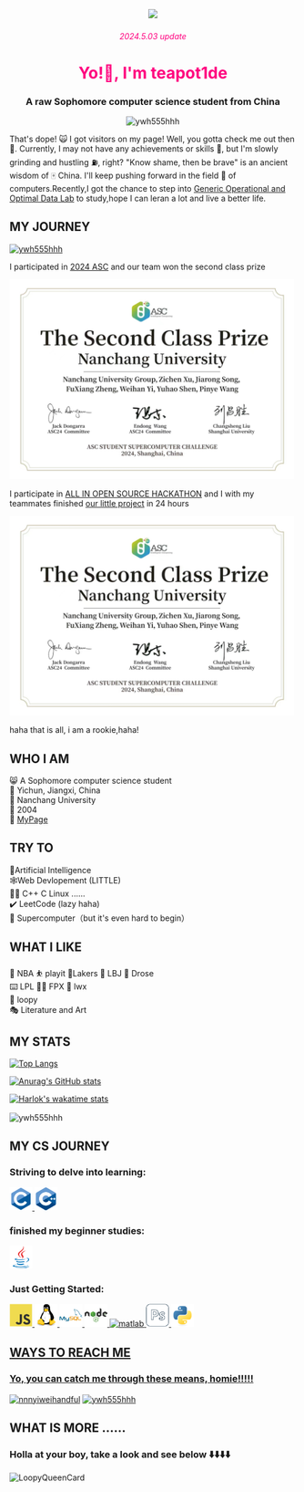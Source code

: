 <p align="center"><img src="https://i.imgur.com/A6bWGFl.gif"/></p>
<h6 align="center" style="color: #FF007F;">2024.5.03 update</h6>
<h1 align="center" style="color: #FF007F;">Yo!🤜, I'm teapot1de</h1>
<h3 align="center">A raw Sophomore computer science student from China</h3>
<p align="center">
    <img src="https://komarev.com/ghpvc/?username=ywh555hhh&label=Profile%20views&color=0e75b6&style=flat" alt="ywh555hhh" />
</p>

That's dope! 🙀 I got visitors on my page! Well, you gotta check me out then 👀. Currently, I may not have any achievements or skills 🤫, but I'm slowly grinding and hustling ⛽️, right? "Know shame, then be brave" is an ancient wisdom of 🀄️ China. I'll keep pushing forward in the field 📁 of computers.Recently,I got the chance to step into [Generic Operational and Optimal Data Lab](https://good.ncu.edu.cn/) to study,hope I can leran a lot and live a better life.

## MY JOURNEY
<p align="left">
    <a href="https://github.com/ryo-ma/github-profile-trophy">
        <img src="https://github-profile-trophy.vercel.app/?username=ywh555hhh&theme=oldie&row=2&column=3" alt="ywh555hhh" />
    </a>
    
</p>

I participated in [2024 ASC](http://www.asc-events.org/StudentChallenge/index.html) and our team won the second class prize


<img src="homepage_media/asc24-ncu.jpg" alt="asc24-ncu" width="500">


I participate in [ALL IN OPEN SOURCE HACKATHON](https://events.mlh.io/events/11167-all-in-open-source-hackathon) and I with my teammates finished [our little project](https://devpost.com/software/food-donation-webapp) in 24 hours


<img src="homepage_media/asc24-ncu.jpg" alt="asc24-ncu" width="500">

haha that is all, i am a rookie,haha!

## WHO I AM  
😸 A Sophomore computer science student  
📍 Yichun, Jiangxi, China  
🏫 Nanchang University  
🎂 2004   
💟 [MyPage](https://good.ncu.edu.cn/~YiWH/)


## TRY TO  
🦿Artificial Intelligence   
🕸️Web Devlopement (LITTLE)  
👨‍💻 C++  C  Linux  ......  
✔️ LeetCode (lazy haha)    
🧮 Supercomputer（but it's even hard to begin）  

## WHAT I LIKE  
🏀 NBA ⛹ playit 💜Lakers 👑 LBJ 🌹 Drose  
⌨️ LPL 🐦‍🔥 FPX 🐶 lwx  
🦫 loopy  
🎭 Literature and Art  

## MY STATS
[![Top Langs](https://github-readme-stats.vercel.app/api/top-langs/?username=ywh555hhh&theme=rose)](https://github.com/anuraghazra/github-readme-stats)    

[![Anurag's GitHub stats](https://github-readme-stats.vercel.app/api?username=ywh555hhh&count_private=true&show_icons=true&theme=rose)](https://github.com/ywh555hhh/github-readme-stats)

[![Harlok's wakatime stats](https://github-readme-stats.vercel.app/api/wakatime?username=teapot1de&theme=rose)](https://github.com/anuraghazra/github-readme-stats)

<p><img align="center" src="https://github-readme-streak-stats.herokuapp.com/?user=ywh555hhh&theme=rose" alt="ywh555hhh" /></p>

## MY CS JOURNEY
<!-- 会的东西以及 正在学习的 东西-->


<h3 align="left">Striving to delve into learning:</h3>
<p align="left"> 
    <a href="https://www.cprogramming.com/" target="_blank" rel="noreferrer"> 
        <img src="https://raw.githubusercontent.com/devicons/devicon/master/icons/c/c-original.svg" alt="c" width="40" height="40"/> 
    </a> 
    <a href="https://www.w3schools.com/cpp/" target="_blank" rel="noreferrer"> 
        <img src="https://raw.githubusercontent.com/devicons/devicon/master/icons/cplusplus/cplusplus-original.svg" alt="cplusplus" width="40" height="40"/> 
    </a> 
</p>

<h3 align="left">finished my beginner studies:</h3>
<p align="left"> 
    <a href="https://www.cprogramming.com/" target="_blank" rel="noreferrer"> 
        <img src="https://raw.githubusercontent.com/devicons/devicon/master/icons/java/java-original.svg" alt="java" width="40" height="40"/> 
    </a> 
    <a href="https://www.linux.org/" target="_blank" rel="noreferrer"> 
    </a> 
</p>

<h3 align="left">Just Getting Started:</h3>
<p align="left"> 
    <a href="https://developer.mozilla.org/en-US/docs/Web/JavaScript" target="_blank" rel="noreferrer"> 
        <img src="https://raw.githubusercontent.com/devicons/devicon/master/icons/javascript/javascript-original.svg" alt="javascript" width="40" height="40"/> 
    </a> 
    <a href="https://www.cprogramming.com/" target="_blank" rel="noreferrer"> 
        <img src="https://raw.githubusercontent.com/devicons/devicon/master/icons/linux/linux-original.svg" alt="linux" width="40" height="40"/> 
    </a>
    <a href="https://www.mysql.com/" target="_blank" rel="noreferrer">
        <img src="https://raw.githubusercontent.com/devicons/devicon/master/icons/mysql/mysql-original-wordmark.svg" alt="mysql" width="40" height="40"/>
    </a>
    <a href="https://nodejs.org" target="_blank" rel="noreferrer">
        <img src="https://raw.githubusercontent.com/devicons/devicon/master/icons/nodejs/nodejs-original-wordmark.svg" alt="nodejs" width="40" height="40"/>
    </a>
    <a href="https://www.mathworks.com/" target="_blank" rel="noreferrer"> 
        <img src="https://upload.wikimedia.org/wikipedia/commons/2/21/Matlab_Logo.png" alt="matlab" width="40" height="40"/> 
    </a> 
    <a href="https://www.photoshop.com/en" target="_blank" rel="noreferrer"> 
        <img src="https://raw.githubusercontent.com/devicons/devicon/master/icons/photoshop/photoshop-line.svg" alt="photoshop" width="40" height="40"/> 
    </a> 
    <a href="https://www.python.org" target="_blank" rel="noreferrer"> 
        <img src="https://raw.githubusercontent.com/devicons/devicon/master/icons/python/python-original.svg" alt="python" width="40" height="40"/> 
     
## WAYS TO REACH ME
<!-- 联系方式 -->
<h3 align="left">Yo, you can catch me through these means, homie!!!!!</h3>
<p align="left">
<a href="https://twitter.com/nnnyiweihandful" target="_blank"><img align="center" src="https://raw.githubusercontent.com/rahuldkjain/github-profile-readme-generator/master/src/images/icons/Social/twitter.svg" alt="nnnyiweihandful" height="30" width="40" /></a>
<a href="https://leetcode.cn/u/ywh555hhh/" target="_blank"><img align="center" src="https://raw.githubusercontent.com/rahuldkjain/github-profile-readme-generator/master/src/images/icons/Social/leet-code.svg" alt="ywh555hhh" height="30" width="40" /></a>
</p>


## WHAT IS MORE ......


<h3 align="left">Holla at your boy, take a look and see below  
⬇️⬇️⬇️⬇️ 
</h3>
 
<p align="left"><img src="homepage_media/LoopyQueenCard.gif" alt="LoopyQueenCard" width="500"></p>

<!--START_SECTION:waka-->
<!--END_SECTION:waka-->

<!--
**ywh555hhh/ywh555hhh** is a ✨ _special_ ✨ repository because its `README.md` (this file) appears on your GitHub profile.

Here are some ideas to get you started:
All you gotta do is click once, and it'll be able to send me an email
[![Gmail](https://img.shields.io/badge/-Gmail-c14438?style=flat&logo=Gmail&logoColor=white)](mailto:weihanyi668@gmail.com)


<p align="left"> <a href="https://twitter.com/nnnyiweihandful" target="blank"><img src="https://img.shields.io/twitter/follow/nnnyiweihandful?logo=twitter&style=for-the-badge" alt="nnnyiweihandful" /></a> </p>
💘 this means a arrow into my heaet, that arrow must be something greatly special， Jesus 😼 ！！   
 一颗会转的地球
 <img src="https://github.com/TheDudeThatCode/TheDudeThatCode/blob/master/Assets/Earth.gif" width="24px">
 <img src="https://media.giphy.com/media/WUlplcMpOCEmTGBtBW/giphy.gif" width="30">
- 🔭 I’m currently working on ...
- 🌱 I’m currently learning ...
- 👯 I’m looking to collaborate on ...
- 🤔 I’m looking for help with ...
- 💬 Ask me about ...
- 📫 How to reach me: ...
- 😄 Pronouns: ...
- ⚡ Fun fact: ...
-->
